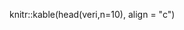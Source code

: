 <span id="cb6-2"><a href="#cb6-2" aria-hidden="true" tabindex="-1"></a></span>
<span id="cb6-3"><a href="#cb6-3" aria-hidden="true" tabindex="-1"></a></span>
<span id="cb6-4"><a href="#cb6-4" aria-hidden="true" tabindex="-1"></a>knitr<span class="sc">::</span><span class="fu">kable</span>(<span class="fu">head</span>(veri,<span class="at">n=</span><span class="dv">10</span>), <span class="at">align =</span> <span class="st">&quot;c&quot;</span>)</span></code></pre></div>
<table style="width:100%;">
<colgroup>
